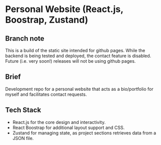 # Personal Website (React.js, Boostrap, Zustand)

## Branch note
This is a build of the static site intended for github pages. While the backend is being tested and deployed, the contact feature is disabled.
Future (i.e. very soon!) releases will not be using github pages.

## Brief
Development repo for a personal website that acts as a bio/portfolio for myself and facilitates contact requests.

## Tech Stack
- React.js for the core design and interactivity.
- React Boostrap for additional layout support and CSS.
- Zustand for managing state, as project sections retrieves data from a JSON file.